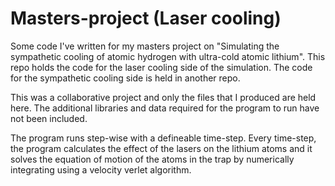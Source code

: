 # Masters-project (Laser cooling)

Some code I've written for my masters project on "Simulating the sympathetic cooling of atomic hydrogen with ultra-cold atomic lithium". This repo holds the code for the laser cooling side of the simulation. The code for the sympathetic cooling side is held in another repo.

This was a collaborative project and only the files that I produced are held here. The additional libraries and data required for the program to run have not been included.

The program runs step-wise with a defineable time-step. Every time-step, the program calculates the effect of the lasers on the lithium atoms and it solves the equation of motion of the atoms in the trap by numerically integrating using a velocity verlet algorithm.
